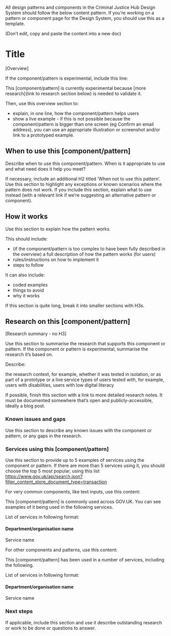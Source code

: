 All design patterns and components in the Criminal Justice Hub Design System should follow the below content pattern. If you’re working on a pattern or component page for the Design System, you should use this as a template. 

(Don’t edit, copy and paste the content into a new doc)

# Title

[Overview]

If the component/pattern is experimental, include this line:

This [component/pattern] is currently experimental because [more research](link to research section below) is needed to validate it.

Then, use this overview section to:

- explain, in one line, how the component/pattern helps users
- show a live example - if this is not possible because the component/pattern is bigger than one screen (eg Confirm an email address), you can use an appropriate illustration or screenshot and/or link to a prototyped example.

## When to use this [component/pattern]

Describe when to use this component/pattern. When is it appropriate to use and what need does it help you meet?

If necessary, include an additional H2 titled ‘When not to use this pattern’. Use this section to highlight any exceptions or known scenarios where the pattern does not work. If you include this section, explain what to use instead (with a relevant link if we’re suggesting an alternative pattern or component).

## How it works

Use this section to explain how the pattern works. 

This should include:

- (if the component/pattern is too complex to have been fully described in the overview) a full description of how the pattern works (for users)
- rules/instructions on how to implement it
- steps to follow

It can also include:

- coded examples
- things to avoid
- why it works

If this section is quite long, break it into smaller sections with H3s.

## Research on this [component/pattern]
[Research summary - no H3]

Use this section to summarise the research that supports this component or pattern. If the component or pattern is experimental, summarise the research it’s based on.  

Describe:

the research context, for example, whether it was tested in isolation, or as part of a prototype or a live service 
types of users tested with, for example, users with disabilities, users with low digital literacy

If possible, finish this section with a link to more detailed research notes. It must be documented somewhere that’s open and publicly-accessible, ideally a blog post. 

### Known issues and gaps

Use this section to describe any known issues with the component or pattern, or any gaps in the research. 

### Services using this [component/pattern]

Use this section to provide up to 5 examples of services using the component or pattern. If there are more than 5 services using it, you should choose the top 5 most popular, using this list https://www.gov.uk/api/search.json?filter_content_store_document_type=transaction

For very common components, like text inputs, use this content:

This [component/pattern] is commonly used across GOV.UK. You can see examples of it being used in the following services.

List of services in following format:

#### Department/organisation name
Service name

For other components and patterns, use this content:

This [component/pattern] has been used in a number of services, including the following.

List of services in following format:

#### Department/organisation name
Service name

### Next steps

If applicable, include this section and use it describe outstanding research or work to be done or questions to answer.
